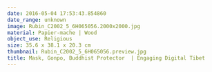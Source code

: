 ```yaml
---
date: 2016-05-04 17:53:43.854860
date_range: unknown
image: Rubin_C2002_5_6H065056.2000x2000.jpg
material: Papier-mache | Wood
object_use: Religious
size: 35.6 x 38.1 x 20.3 cm
thumbnail: Rubin_C2002_5_6H065056.preview.jpg
title: Mask, Gonpo, Buddhist Protector  | Engaging Digital Tibet
---
```


